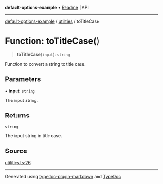 **default-options-example** • [Readme](../../README.md) \| API

***

[default-options-example](../../modules.md) / [utilities](../README.md) / toTitleCase

# Function: toTitleCase()

> **toTitleCase**(`input`): `string`

Function to convert a string to title case.

## Parameters

• **input**: `string`

The input string.

## Returns

`string`

The input string in title case.

## Source

[utilities.ts:26](https://github.com/tgreyuk/typedoc-plugin-markdown-examples/blob/ce7cd91/examples/core/src/utilities.ts#L26)

***

Generated using [typedoc-plugin-markdown](https://www.npmjs.com/package/typedoc-plugin-markdown) and [TypeDoc](https://typedoc.org/)
